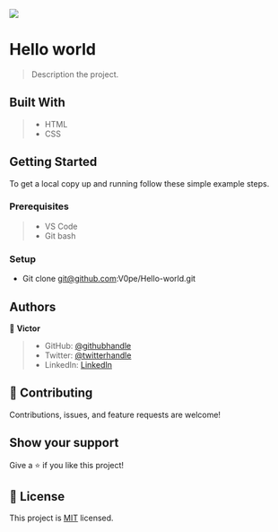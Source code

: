 ![](https://img.shields.io/badge/Microverse-blueviolet)

# Hello world

> Description the project.


## Built With

>- HTML
>- CSS


## Getting Started

To get a local copy up and running follow these simple example steps.

### Prerequisites
>- VS Code
>- Git bash

### Setup
- Git clone
  git@github.com:V0pe/Hello-world.git

## Authors

👤 **Victor**

>- GitHub: [@githubhandle](https://github.com/V0pe)
>- Twitter: [@twitterhandle](https://twitter.com/de_vope)
>- LinkedIn: [LinkedIn](https://linkedin.com/in/arany_de)


## 🤝 Contributing

Contributions, issues, and feature requests are welcome!


## Show your support

Give a ⭐️ if you like this project!


## 📝 License

This project is [MIT](./MIT.md) licensed.
